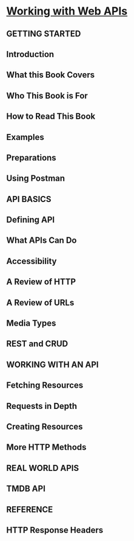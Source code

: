 # [Working with Web APIs](https://launchschool.com/books/working_with_apis)

## GETTING STARTED
## Introduction
## What this Book Covers
## Who This Book is For
## How to Read This Book
## Examples
## Preparations
## Using Postman
## API BASICS
## Defining API
## What APIs Can Do
## Accessibility
## A Review of HTTP
## A Review of URLs
## Media Types
## REST and CRUD
## WORKING WITH AN API
## Fetching Resources
## Requests in Depth
## Creating Resources
## More HTTP Methods
## REAL WORLD APIS
## TMDB API
## REFERENCE
## HTTP Response Headers
